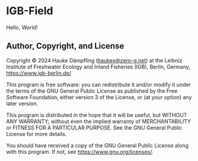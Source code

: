 IGB-Field
=========

Hello, World!


Author, Copyright, and License
------------------------------

Copyright © 2024 Hauke Dämpfling (haukex@zero-g.net)
at the Leibniz Institute of Freshwater Ecology and Inland Fisheries (IGB),
Berlin, Germany, <https://www.igb-berlin.de/>

This program is free software: you can redistribute it and/or modify it under
the terms of the GNU General Public License as published by the Free Software
Foundation, either version 3 of the License, or (at your option) any later version.

This program is distributed in the hope that it will be useful, but WITHOUT
ANY WARRANTY; without even the implied warranty of MERCHANTABILITY or FITNESS
FOR A PARTICULAR PURPOSE. See the GNU General Public License for more details.

You should have received a copy of the GNU General Public License along with
this program. If not, see <https://www.gnu.org/licenses/>.
